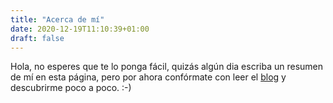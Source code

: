 ```yaml
---
title: "Acerca de mí"
date: 2020-12-19T11:10:39+01:00
draft: false
---
```


Hola, no esperes que te lo ponga fácil, quizás algún dia escriba un resumen de mí en esta página, pero por ahora confórmate con leer el [blog](/entradas) y descubrirme poco a poco. :-)